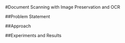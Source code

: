 #Document Scanning with Image Preservation and OCR


##Problem Statement


##Approach


##Experiments and Results

